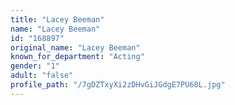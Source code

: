 ```yaml
---
title: "Lacey Beeman"
name: "Lacey Beeman"
id: "168897"
original_name: "Lacey Beeman"
known_for_department: "Acting"
gender: "1"
adult: "false"
profile_path: "/7gDZTxyXi2zDHvGiJGdgE7PU68L.jpg"
---
```

